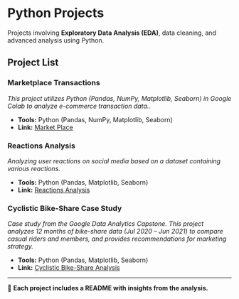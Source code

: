 # Python Projects  

Projects involving **Exploratory Data Analysis (EDA)**, data cleaning, and advanced analysis using Python.  

## Project List  

### **Marketplace Transactions**  
*This project utilizes Python (Pandas, NumPy, Matplotlib, Seaborn) in Google Colab to analyze e-commerce transaction data..*  
- **Tools:** Python (Pandas, NumPy, Matplotlib, Seaborn)
- **Link:** [Market Place](https://github.com/dyonsetio21/data_analytics_portfolio/tree/main/python_projects/e-commerce_transactions)  

### **Reactions Analysis**  
*Analyzing user reactions on social media based on a dataset containing various reactions.*  
- **Tools:** Python (Pandas, Matplotlib, Seaborn)
- **Link:** [Reactions Analysis](https://github.com/dyonsetio21/data_analytics_portfolio/tree/main/python_projects/reaction_analysis)  

### **Cyclistic Bike-Share Case Study**  
*Case study from the Google Data Analytics Capstone. This project analyzes 12 months of bike-share data (Jul 2020 – Jun 2021) to compare casual riders and members, and provides recommendations for marketing strategy.*  
- **Tools:** Python (Pandas, Matplotlib, Seaborn)  
- **Link:** [Cyclistic Bike-Share Analysis](https://github.com/dyonsetio21/data_analytics_portfolio/tree/main/python_projects/cyclistic_bike_share_analysis)  

---
📢 **Each project includes a README with insights from the analysis.**  
